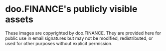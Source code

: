 # doo.FINANCE's publicly visible assets
These images are copyrighted by doo.FINANCE. They are provided here for public use in email signatures but may not be modified, redistributed, or used for other purposes without explicit permission.
